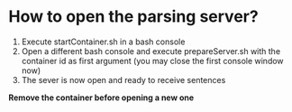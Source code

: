 # How to open the parsing server?

1. Execute startContainer.sh in a bash console
2. Open a different bash console and execute prepareServer.sh with the container id as first argument (you may close the first console window now)
3. The sever is now open and ready to receive sentences
 

 **Remove the container before opening a new one**